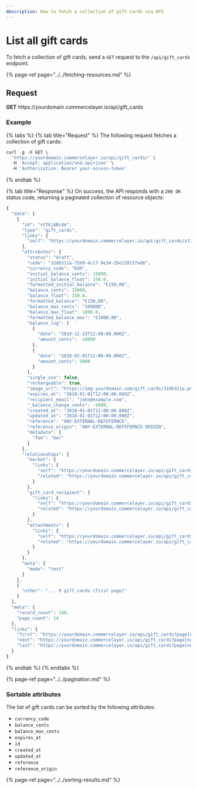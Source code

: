 ```yaml
---
description: How to fetch a collection of gift cards via API
---
```


# List all gift cards

To fetch a collection of gift cards, send a `GET` request to the `/api/gift_cards` endpoint.

{% page-ref page="../../fetching-resources.md" %}

## Request

**GET** https://<i></i>yourdomain.commercelayer.io/api/gift_cards

### **Example**

{% tabs %}
{% tab title="Request" %}
The following request fetches a collection of gift cards:

```javascript
curl -g -X GET \
  'https://yourdomain.commercelayer.io/api/gift_cards/' \
  -H 'Accept: application/vnd.api+json' \
  -H 'Authorization: Bearer your-access-token'
```
{% endtab %}

{% tab title="Response" %}
On success, the API responds with a `200 OK` status code, returning a paginated collection of resource objects:

```javascript
{
  "data": [
    {
      "id": "xYZkjABcde",
      "type": "gift_cards",
      "links": {
        "self": "https://yourdomain.commercelayer.io/api/gift_cards/xYZkjABcde"
      },
      "attributes": {
        "status": "draft",
        "code": "32db311a-75d9-4c17-9e34-2be220137ad6",
        "currency_code": "EUR",
        "initial_balance_cents": 15000,
        "initial_balance_float": 150.0,
        "formatted_initial_balance": "€150,00",
        "balance_cents": 15000,
        "balance_float": 150.0,
        "formatted_balance": "€150,00",
        "balance_max_cents": "100000",
        "balance_max_float": 1000.0,
        "formatted_balance_max": "€1000,00",
        "balance_log": [
          {
            "date": "2019-12-23T12:00:00.000Z",
            "amount_cents": -10000
          },
          {
            "date": "2020-02-01T12:00:00.000Z",
            "amount_cents": 5000
          }
        ],
        "single_use": false,
        "rechargeable": true,
        "image_url": "https://img.yourdomain.com/gift_cards/32db311a.png",
        "expires_at": "2018-01-01T12:00:00.000Z",
        "recipient_email": "john@example.com",
        "_balance_change_cents": -5000,
        "created_at": "2018-01-01T12:00:00.000Z",
        "updated_at": "2018-01-01T12:00:00.000Z",
        "reference": "ANY-EXTERNAL-REFEFERNCE",
        "reference_origin": "ANY-EXTERNAL-REFEFERNCE-ORIGIN",
        "metadata": {
          "foo": "bar"
        }
      },
      "relationships": {
        "market": {
          "links": {
            "self": "https://yourdomain.commercelayer.io/api/gift_cards/xYZkjABcde/relationships/market",
            "related": "https://yourdomain.commercelayer.io/api/gift_cards/xYZkjABcde/market"
          }
        },
        "gift_card_recipient": {
          "links": {
            "self": "https://yourdomain.commercelayer.io/api/gift_cards/xYZkjABcde/relationships/gift_card_recipient",
            "related": "https://yourdomain.commercelayer.io/api/gift_cards/xYZkjABcde/gift_card_recipient"
          }
        },
        "attachments": {
          "links": {
            "self": "https://yourdomain.commercelayer.io/api/gift_cards/xYZkjABcde/relationships/attachments",
            "related": "https://yourdomain.commercelayer.io/api/gift_cards/xYZkjABcde/attachments"
          }
        }
      },
      "meta": {
        "mode": "test"
      }
    },
    {
      "other": "... 9 gift_cards (first page)"
    }
  ],
  "meta": {
    "record_count": 140,
    "page_count": 14
  },
  "links": {
    "first": "https://yourdomain.commercelayer.io/api/gift_cards?page[number]=1&page[size]=10",
    "next": "https://yourdomain.commercelayer.io/api/gift_cards?page[number]=2&page[size]=10",
    "last": "https://yourdomain.commercelayer.io/api/gift_cards?page[number]=14&page[size]=10"
  }
}
```
{% endtab %}
{% endtabs %}

{% page-ref page="../../pagination.md" %}

### Sortable attributes

The list of gift cards can be sorted by the following attributes:

* `currency_code`
* `balance_cents`
* `balance_max_cents`
* `expires_at`
* `id`
* `created_at`
* `updated_at`
* `reference`
* `reference_origin`

{% page-ref page="../../sorting-results.md" %}

